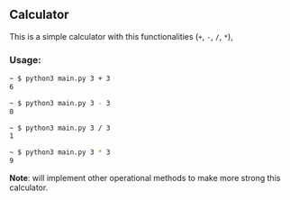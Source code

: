 ## Calculator

This is a simple calculator with this functionalities (`+`, `-`, `/`, `*`),

### Usage:
```sh
~ $ python3 main.py 3 + 3
6
```

```sh
~ $ python3 main.py 3 - 3
0
```

```sh
~ $ python3 main.py 3 / 3
1
```

```sh
~ $ python3 main.py 3 * 3
9
```

__Note__: will implement other operational methods to make more strong this calculator.